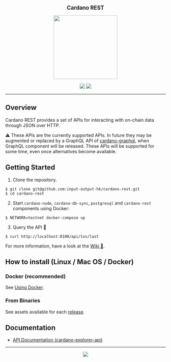 <p align="center">
  <big><strong>Cardano REST</strong></big>
</p>

<p align="center">
  <img width="200" src=".github/images/cardano-logo.png"/>
</p>

<p align="center">
  <a href="https://buildkite.com/input-output-hk/cardano-rest/builds?branch=master"><img src="https://img.shields.io/buildkite/f77fe35896f31d3fd6afd32a4700457e0ad9fbaab10b88b746/master?color=%232ecc71&label=%20%F0%9F%AA%81%20BUILD&style=for-the-badge"/></a>
  <a href="https://github.com/input-output-hk/cardano-rest/releases"><img src="https://img.shields.io/github/v/release/input-output-hk/cardano-rest?color=%239b59b6&label=%20%F0%9F%9A%80%20RELEASE&sort=semver&style=for-the-badge"/></a>
</p>

<hr/>

## Overview

Cardano REST provides a set of APIs for interacting with on-chain data
through JSON over HTTP.

:warning: These APIs are the currently supported APIs. In future they may be augmented or replaced by a GraphQL API of [cardano-graphql](https://github.com/input-output-hk/cardano-graphql), when GraphQL component will be released. These APIs will be supported for some time, even once alternatives become available.

## Getting Started

1. Clone the repository.

```
$ git clone git@github.com:input-output-hk/cardano-rest.git
$ cd cardano-rest
```

2. Start `cardano-node`, `cardano-db-sync`, `postgresql` and `cardano-rest` components using Docker:

```
$ NETWORK=testnet docker-compose up
```

3. Query the API :tada:

```
$ curl http://localhost:8100/api/txs/last 
```

For more information, have a look at the [Wiki :book:](https://github.com/input-output-hk/cardano-rest/wiki).

## How to install (Linux / Mac OS / Docker)

### Docker (recommended)

See [Using Docker](https://github.com/input-output-hk/cardano-rest/wiki/Docker).

### From Binaries 

See assets available for each [release](https://github.com/input-output-hk/cardano-rest/releases).

## Documentation

- [API Documentation (cardano-explorer-api)](https://input-output-hk.github.io/cardano-rest/explorer-api)

<hr/>

<p align="center">
  <a href="https://github.com/input-output-hk/cardano-rest/blob/master/LICENSE"><img src="https://img.shields.io/github/license/input-output-hk/cardano-rest.svg?style=for-the-badge" /></a>
</p>
